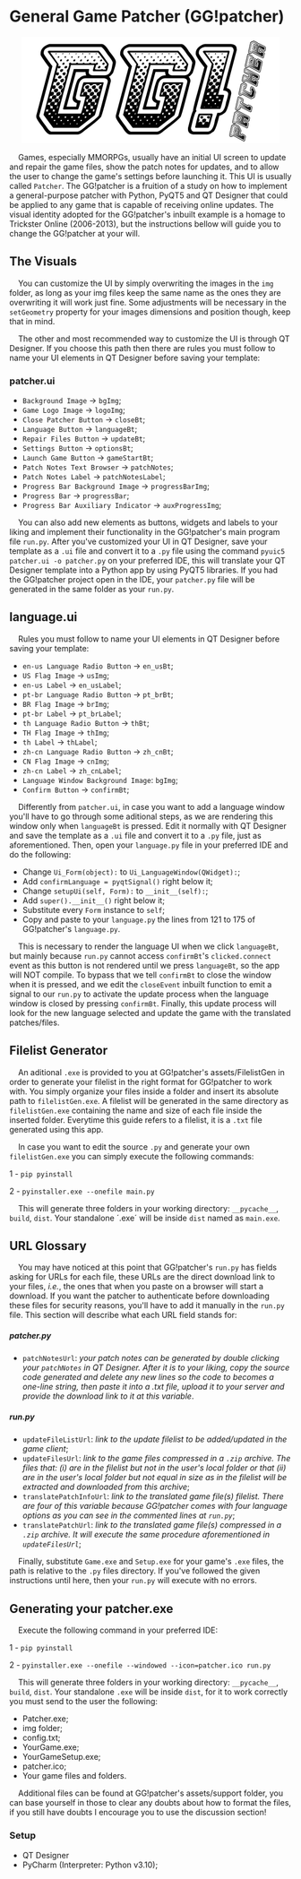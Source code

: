 # General Game Patcher (GG!patcher)

<p align="center"><img width="460" height="190" src="https://github.com/hv-pm/GGpatcher/blob/main/assets/logo/GG!patcher_logo.svg"></img></p>

&nbsp;&nbsp;&nbsp;&nbsp;Games, especially MMORPGs, usually have an initial UI screen to update and repair the game files, show the patch notes for updates, and to allow the user to change the game's settings before launching it. This UI is usually called `Patcher`.
The GG!patcher is a fruition of a study on how to implement a general-purpose patcher with Python, PyQT5 and QT Designer that could be applied to any game that is capable of receiving online updates. The visual identity adopted for the GG!patcher's inbuilt example is a homage to Trickster Online (2006-2013), but the instructions bellow will guide you to change the GG!patcher at your will.

## The Visuals
&nbsp;&nbsp;&nbsp;&nbsp;You can customize the UI by simply overwriting the images in the `img` folder, as long as your img files keep the same name as the ones they are overwriting it will work just fine. Some adjustments will be necessary in the `setGeometry` property for your images dimensions and position though, keep that in mind.

&nbsp;&nbsp;&nbsp;&nbsp;The other and most recommended way to customize the UI is through QT Designer. If you choose this path then there are rules you must follow to name your UI elements in QT Designer before saving your template:

### patcher.ui
 * `Background Image` &rarr; `bgImg`;
 * `Game Logo Image` &rarr; `logoImg`;
 * `Close Patcher Button` &rarr; `closeBt`;
 * `Language Button` &rarr; `languageBt`;
 * `Repair Files Button` &rarr; `updateBt`;
 * `Settings Button` &rarr; `optionsBt`;
 * `Launch Game Button` &rarr; `gameStartBt`;
 * `Patch Notes Text Browser` &rarr; `patchNotes`;
 * `Patch Notes Label` &rarr; `patchNotesLabel`;
 * `Progress Bar Background Image` &rarr; `progressBarImg`;
 * `Progress Bar` &rarr; `progressBar`;
 * `Progress Bar Auxiliary Indicator` &rarr; `auxProgressImg`; 

&nbsp;&nbsp;&nbsp;&nbsp;You can also add new elements as buttons, widgets and labels to your liking and implement their functionality in the GG!patcher's main program file `run.py`. After you've customized your UI in QT Designer, save your template as a `.ui` file and convert it to a `.py` file using the command `pyuic5 patcher.ui -o patcher.py` on your preferred IDE, this will translate your QT Designer template into a Python app by using PyQT5 libraries. If you had the GG!patcher project open in the IDE, your `patcher.py` file will be generated in the same folder as your `run.py`.

## language.ui
&nbsp;&nbsp;&nbsp;&nbsp;Rules you must follow to name your UI elements in QT Designer before saving your template:
 * `en-us Language Radio Button` &rarr; `en_usBt`;
 * `US Flag Image` &rarr; `usImg`;
 * `en-us Label` &rarr; `en_usLabel`;
 * `pt-br Language Radio Button` &rarr; `pt_brBt`;
 * `BR Flag Image` &rarr; `brImg`;
 * `pt-br Label` &rarr; `pt_brLabel`;
 * `th Language Radio Button` &rarr; `thBt`;
 * `TH Flag Image` &rarr; `thImg`;
 * `th Label` &rarr; `thLabel`;
 * `zh-cn Language Radio Button` &rarr; `zh_cnBt`;
 * `CN Flag Image` &rarr; `cnImg`;
 * `zh-cn Label` &rarr; `zh_cnLabel`;
 * `Language Window Background Image`: `bgImg`;
 * `Confirm Button` &rarr; `confirmBt`;

&nbsp;&nbsp;&nbsp;&nbsp;Differently from `patcher.ui`, in case you want to add a language window you'll have to go through some aditional steps, as we are rendering this window only when `languageBt` is pressed.
Edit it normally with QT Designer and save the template as a `.ui` file and convert it to a `.py` file, just as aforementioned. Then, open your `language.py` file in your preferred IDE and do the following:
 * Change `Ui_Form(object):` to `Ui_LanguageWindow(QWidget):`;
 * Add `confirmLanguage = pyqtSignal()` right below it;
 * Change `setupUi(self, Form):` to `__init__(self):`;
 * Add `super().__init__()` right below it;
 * Substitute every `Form` instance to `self`;
 * Copy and paste to your `language.py` the lines from 121 to 175 of GG!patcher's `language.py`. 

&nbsp;&nbsp;&nbsp;&nbsp;This is necessary to render the language UI when we click `languageBt`, but mainly because `run.py` cannot access `confirmBt`'s `clicked.connect` event as this button is not rendered until we press `languageBt`, so the app will NOT compile. To bypass that we tell `confirmBt` to close the window when it is pressed, and we edit the `closeEvent` inbuilt function to emit a signal to our `run.py` to activate the update process when the language window is closed by pressing `confirmBt`. Finally, this update process will look for the new language selected and update the game with the translated patches/files.

## Filelist Generator
&nbsp;&nbsp;&nbsp;&nbsp;An aditional `.exe` is provided to you at GG!patcher's assets/FilelistGen in order to generate your filelist in the right format for GG!patcher to work with. You simply organize your files inside a folder and insert its absolute path to `filelistGen.exe`. A filelist will be generated in the same directory as `filelistGen.exe` containing the name and size of each file inside the inserted folder. Everytime this guide refers to a filelist, it is a `.txt` file generated using this app.

&nbsp;&nbsp;&nbsp;&nbsp;In case you want to edit the source `.py` and generate your own `filelistGen.exe` you can simply execute the following commands:

1 - `pip pyinstall`

2 - `pyinstaller.exe --onefile main.py`

&nbsp;&nbsp;&nbsp;&nbsp;This will generate three folders in your working directory: `__pycache__`, `build`, `dist`. Your standalone ´.exe´ will be inside `dist` named as `main.exe`.

## URL Glossary
&nbsp;&nbsp;&nbsp;&nbsp;You may have noticed at this point that GG!patcher's `run.py` has fields asking for URLs for each file, these URLs are the direct download link to your files, *i.e.*, the ones that when you paste on a browser will start a download. If you want the patcher to authenticate before downloading these files for security reasons, you'll have to add it manually in the `run.py` file. This section will describe what each URL field stands for:

##### patcher.py
 * `patchNotesUrl`: *your patch notes can be generated by double clicking your `patchNotes` in QT Designer. After it is to your liking, copy the source code generated and delete any new lines so the code to becomes a one-line string, then paste it into a .txt file, upload it to your server and provide the download link to it at this variable*.

##### run.py
 * `updateFileListUrl`: *link to the update filelist to be added/updated in the game client*;
 * `updateFilesUrl`: *link to the game files compressed in a `.zip` archive. The files that: (i) are in the filelist but not in the user's local folder or that (ii) are in the user's local folder but not equal in size as in the filelist will be extracted and downloaded from this archive*;
 * `translatePatchInfoUrl`: *link to the translated game file(s) filelist. There are four of this variable because GG!patcher comes with four language options as you can see in the commented lines at `run.py`*;
 * `translatePatchUrl`: *link to the translated game file(s) compressed in a `.zip` archive. It will execute the same procedure aforementioned in `updateFilesUrl`*;
 
&nbsp;&nbsp;&nbsp;&nbsp;Finally, substitute `Game.exe` and `Setup.exe` for your game's `.exe` files, the path is relative to the `.py` files directory. If you've followed the given instructions until here, then your `run.py` will execute with no errors.
 
## Generating your patcher.exe
&nbsp;&nbsp;&nbsp;&nbsp;Execute the following command in your preferred IDE:

1 - `pip pyinstall`

2 - `pyinstaller.exe --onefile --windowed --icon=patcher.ico run.py`

&nbsp;&nbsp;&nbsp;&nbsp;This will generate three folders in your working directory: `__pycache__`, `build`, `dist`. Your standalone `.exe` will be inside `dist`, for it to work correctly you must send to the user the following:

 * Patcher.exe;
 * img folder;
 * config.txt;
 * YourGame.exe;
 * YourGameSetup.exe;
 * patcher.ico;
 * Your game files and folders.
 
&nbsp;&nbsp;&nbsp;&nbsp;Additional files can be found at GG!patcher's assets/support folder, you can base yourself in those to clear any doubts about how to format the files, if you still have doubts I encourage you to use the discussion section!

### Setup 
 * QT Designer
 * PyCharm (Interpreter: Python v3.10);
